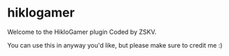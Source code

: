 # hiklogamer

Welcome to the HikloGamer plugin Coded by ZSKV.

You can use this in anyway you'd like, but please make sure to credit me :)
